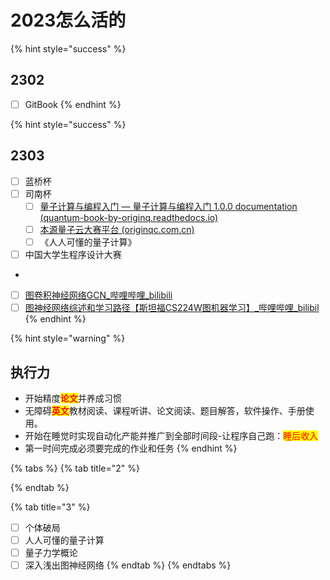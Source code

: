 # 2023怎么活的

{% hint style="success" %}
## 2302

* [ ] GitBook
{% endhint %}

{% hint style="success" %}
## 2303

* [ ] 蓝桥杯
* [ ] 司南杯
  * [ ] [量子计算与编程入门 — 量子计算与编程入门 1.0.0 documentation (quantum-book-by-originq.readthedocs.io)](https://quantum-book-by-originq.readthedocs.io/en/latest/index.html)
  * [ ] [本源量子云大赛平台 (originqc.com.cn)](https://contest.originqc.com.cn/contest/1)
  * [ ] 《人人可懂的量子计算》
* [ ] 中国大学生程序设计大赛
*
* [ ] [图卷积神经网络GCN\_哔哩哔哩\_bilibili](https://www.bilibili.com/video/BV1Hs4y157Ls/?spm\_id\_from=333.999.0.0\&vd\_source=50d5a2f0b6e96dc78adab1c38e17adf9)
* [ ] [图神经网络综述和学习路径【斯坦福CS224W图机器学习】\_哔哩哔哩\_bilibil](https://www.bilibili.com/video/BV16v4y1b7x7/?spm\_id\_from=333.880.my\_history.page.click\&vd\_source=50d5a2f0b6e96dc78adab1c38e17adf9)
{% endhint %}

{% hint style="warning" %}
## 执行力

* 开始精度<mark style="color:red;">**论文**</mark>并养成习惯
* 无障碍<mark style="color:red;">**英文**</mark>教材阅读、课程听讲、论文阅读、题目解答，软件操作、手册使用。
* 开始在睡觉时实现自动化产能并推广到全部时间段-让程序自己跑：<mark style="color:red;">睡后收入</mark>
* 第一时间完成必须要完成的作业和任务
{% endhint %}

{% tabs %}
{% tab title="2" %}

{% endtab %}

{% tab title="3" %}
* [ ] 个体破局
* [ ] 人人可懂的量子计算
* [ ] 量子力学概论
* [ ] 深入浅出图神经网络
{% endtab %}
{% endtabs %}
